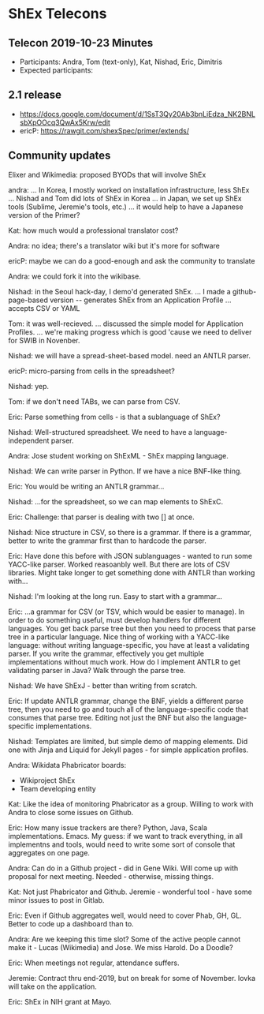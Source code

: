 # ShEx Telecons

## Telecon 2019-10-23 Minutes

* Participants: Andra, Tom (text-only), Kat, Nishad, Eric, Dimitris
* Expected participants: 

## 2.1 release
 * https://docs.google.com/document/d/1SsT3Qy20Ab3bnLiEdza_NK2BNLsbXpOOcq3QwAx5Krw/edit
 * ericP: https://rawgit.com/shexSpec/primer/extends/

## Community updates
Elixer and Wikimedia: proposed BYODs that will involve ShEx

andra:
... In Korea, I mostly worked on installation infrastructure, less ShEx
... Nishad and Tom did lots of ShEx in Korea
... in Japan, we set up ShEx tools (Sublime, Jeremie's tools, etc.)
... it would help to have a Japanese version of the Primer?

Kat: how much would a professional translator cost?

Andra: no idea; there's a translator wiki but it's more for software

ericP: maybe we can do a good-enough and ask the community to translate

Andra: we could fork it into the wikibase.

Nishad: in the Seoul hack-day, I demo'd generated ShEx.
... I made a github-page-based version -- generates ShEx from an Application Profile
... accepts CSV or YAML

Tom: it was well-recieved.
... discussed the simple model for Application Profiles.
... we're making progress which is good 'cause we need to deliver for SWIB in Novenber.

Nishad: we will have a spread-sheet-based model. need an ANTLR parser.

ericP: micro-parsing from cells in the spreadsheet?

Nishad: yep.

Tom: if we don't need TABs, we can parse from CSV.

Eric: Parse something from cells - is that a sublanguage of ShEx?

Nishad: Well-structured spreadsheet.  We need to have a language-independent parser.

Andra: Jose student working on ShExML - ShEx mapping language.

Nishad: We can write parser in Python.  If we have a nice BNF-like thing.

Eric: You would be writing an ANTLR grammar...

Nishad: ...for the spreadsheet, so we can map elements to ShExC.

Eric: Challenge: that parser is dealing with two [] at once.

Nishad: Nice structure in CSV, so there is a grammar.  If there is a grammar, 
better to write the grammar first than to hardcode the parser.

Eric: Have done this before with JSON sublanguages - wanted to run some YACC-like 
parser.  Worked reasoanbly well.  But there are lots of CSV libraries.  Might 
take longer to get something done with ANTLR than working with...

Nishad: I'm looking at the long run.  Easy to start with a grammar...

Eric: ...a grammar for CSV (or TSV, which would be easier to manage).
In order to do something useful, must develop handlers for different
languages.  You get back parse tree but then you need to process that 
parse tree in a particular language.  Nice thing of working with a 
YACC-like language: without writing language-specific, you have at 
least a validating parser.  If you write the grammar, effectively 
you get multiple implementations without much work.  How do I implement 
ANTLR to get validating parser in Java?  Walk through the parse tree.

Nishad: We have ShExJ - better than writing from scratch.

Eric: If update ANTLR grammar, change the BNF, yields a different 
parse tree, then you need to go and touch all of the language-specific 
code that consumes that parse tree.  Editing not just the BNF but also 
the language-specific implementations.

Nishad: Templates are limited, but simple demo of mapping elements.
Did one with Jinja and Liquid for Jekyll pages - for simple application 
profiles.

Andra: Wikidata Phabricator boards:
* Wikiproject ShEx
* Team developing entity 

Kat: Like the idea of monitoring Phabricator as a group.  Willing to work 
with Andra to close some issues on Github.

Eric: How many issue trackers are there?  Python, Java, Scala implementations.
Emacs.  My guess: if we want to track everything, in all implementns and tools, 
would need to write some sort of console that aggregates on one page.

Andra: Can do in a Github project - did in Gene Wiki.  Will come up with 
proposal for next meeting.  Needed - otherwise, missing things.

Kat: Not just Phabricator and Github.  Jeremie - wonderful tool - have 
some minor issues to post in Gitlab.

Eric: Even if Github aggregates well, would need to cover Phab, GH, GL.
Better to code up a dashboard than to.

Andra: Are we keeping this time slot?  Some of the active people cannot 
make it - Lucas (Wikimedia) and Jose. We miss Harold.  Do a Doodle?

Eric: When meetings not regular, attendance suffers.

Jeremie: Contract thru end-2019, but on break for some of November.
Iovka will take on the application.

Eric: ShEx in NIH grant at Mayo.


